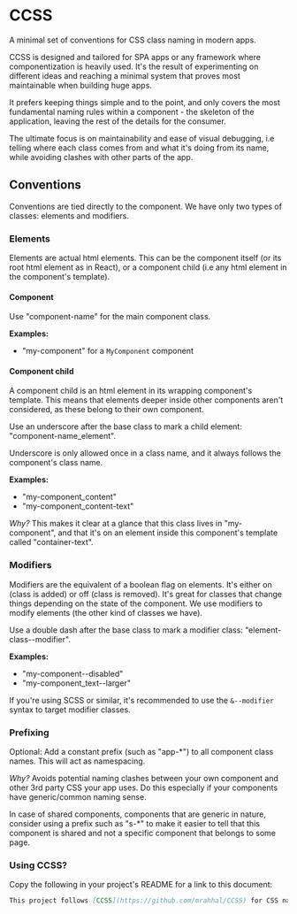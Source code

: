 # CCSS

A minimal set of conventions for CSS class naming in modern apps.

CCSS is designed and tailored for SPA apps or any framework where componentization is heavily used. It's the result of experimenting on different ideas and reaching a minimal system that proves most maintainable when building huge apps.

It prefers keeping things simple and to the point, and only covers the most fundamental naming rules within a component - the skeleton of the application, leaving the rest of the details for the consumer.

The ultimate focus is on maintainability and ease of visual debugging, i.e telling where each class comes from and what it's doing from its name, while avoiding clashes with other parts of the app.

## Conventions

Conventions are tied directly to the component. We have only two types of classes: elements and modifiers.

### Elements

Elements are actual html elements. This can be the component itself (or its root html element as in React), or a component child (i.e any html element in the component's template).

#### Component

Use "component-name" for the main component class.

**Examples:**
- "my-component" for a `MyComponent` component

#### Component child

A component child is an html element in its wrapping component's template. This means that elements deeper inside other components aren't considered, as these belong to their own component.

Use an underscore after the base class to mark a child element: "component-name_element".

Underscore is only allowed once in a class name, and it always follows the component's class name.

**Examples:**
- "my-component_content"
- "my-component_content-text"

_Why?_ This makes it clear at a glance that this class lives in "my-component", and that it's on an element inside this component's template called "container-text".

### Modifiers

Modifiers are the equivalent of a boolean flag on elements. It's either on (class is added) or off (class is removed). It's great for classes that change things depending on the state of the component. We use modifiers to modify elements (the other kind of classes we have).

Use a double dash after the base class to mark a modifier class: "element-class--modifier".

**Examples:**
- "my-component--disabled"
- "my-component_text--larger"

If you're using SCSS or similar, it's recommended to use the `&--modifier` syntax to target modifier classes.

### Prefixing

Optional: Add a constant prefix (such as "app-*") to all component class names. This will act as namespacing.

_Why?_ Avoids potential naming clashes between your own component and other 3rd party CSS your app uses. Do this especially if your components have generic/common naming sense.

In case of shared components, components that are generic in nature, consider using a prefix such as "s-*" to make it easier to tell that this component is shared and not a specific component that belongs to some page.

### Using CCSS?

Copy the following in your project's README for a link to this document:

```md
This project follows [CCSS](https://github.com/mrahhal/CCSS) for CSS naming conventions.
```
